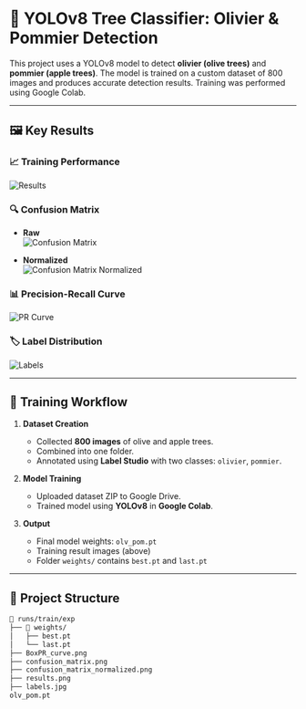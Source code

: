 # 🌳 YOLOv8 Tree Classifier: Olivier & Pommier Detection

This project uses a YOLOv8 model to detect **olivier (olive trees)** and **pommier (apple trees)**. The model is trained on a custom dataset of 800 images and produces accurate detection results. Training was performed using Google Colab.

---

## 🖼️ Key Results

### 📈 Training Performance

![Results](./results.png)

### 🔍 Confusion Matrix

- **Raw**  
  ![Confusion Matrix](./confusion_matrix.png)

- **Normalized**  
  ![Confusion Matrix Normalized](./confusion_matrix_normalized.png)

### 📊 Precision-Recall Curve

![PR Curve](./BoxPR_curve.png)

### 🏷️ Label Distribution

![Labels](./labels.jpg)

---

## 🧪 Training Workflow

1. **Dataset Creation**
   - Collected **800 images** of olive and apple trees.
   - Combined into one folder.
   - Annotated using **Label Studio** with two classes: `olivier`, `pommier`.

2. **Model Training**
   - Uploaded dataset ZIP to Google Drive.
   - Trained model using **YOLOv8** in **Google Colab**.

3. **Output**
   - Final model weights: `olv_pom.pt`
   - Training result images (above)
   - Folder `weights/` contains `best.pt` and `last.pt`

---

## 📁 Project Structure

```bash
📁 runs/train/exp
├── 📁 weights/
│   ├── best.pt
│   └── last.pt
├── BoxPR_curve.png
├── confusion_matrix.png
├── confusion_matrix_normalized.png
├── results.png
├── labels.jpg
olv_pom.pt
